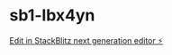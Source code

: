 # sb1-lbx4yn

[Edit in StackBlitz next generation editor ⚡️](https://stackblitz.com/~/github.com/kIRUJAN8635/sb1-lbx4yn)